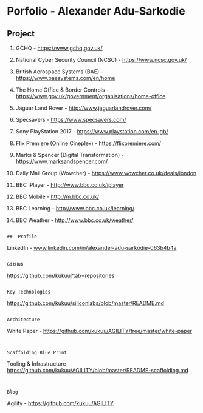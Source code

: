 # Porfolio - Alexander Adu-Sarkodie


## Project

1. GCHQ - https://www.gchq.gov.uk/ 

2. National Cyber Security Council (NCSC) - https://www.ncsc.gov.uk/ 

3. British Aerospace Systems (BAE) - https://www.baesystems.com/en/home 

4. The Home Office & Border Controls  - https://www.gov.uk/government/organisations/home-office 

5. Jaguar Land Rover - http://www.jaguarlandrover.com/ 

6. Specsavers - https://www.specsavers.com/

7. Sony PlayStation 2017 - https://www.playstation.com/en-gb/

8. Flix Premiere (Online Cineplex) - https://flixpremiere.com/ 

9. Marks & Spencer (Digital Transformation) - https://www.marksandspencer.com/ 

10. Daily Mail Group (Wowcher) - https://www.wowcher.co.uk/deals/london

11. BBC iPlayer - http://www.bbc.co.uk/iplayer 

12. BBC Mobile - http://m.bbc.co.uk/ 

13. BBC Learning - http://www.bbc.co.uk/learning/

14. BBC Weather - http://www.bbc.co.uk/weather/

```

##  Profile

```
LinkedIn - www.linkedin.com/in/alexander-adu-sarkodie-063b4b4a 
```

GitHub
```
https://github.com/kukuu?tab=repositories
```

Key Technologies

```
https://github.com/kukuu/siliconlabs/blob/master/README.md 
```

Architecture 

```
White Paper - https://github.com/kukuu/AGILITY/tree/master/white-paper

```


Scaffolding Blue Print 

```
Tooling & Infrastructure - https://github.com/kukuu/AGILITY/blob/master/README-scaffolding.md 

```


Blog

```
Agility - https://github.com/kukuu/AGILITY

```

